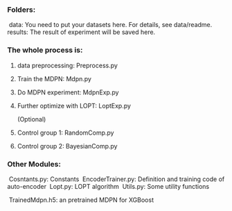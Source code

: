 ### Folders:

​	data: You need to put your datasets here. For details, see data/readme.
​	results: The result of experiment will be saved here.

### The whole process is:

1. data preprocessing: Preprocess.py

2. Train the MDPN: Mdpn.py

3. Do MDPN experiment: MdpnExp.py

4. Further optimize with LOPT: LoptExp.py

   (Optional)

5. Control group 1: RandomComp.py

6. Control group 2: BayesianComp.py

### Other Modules:

​	Cosntants.py: Constants
​	EncoderTrainer.py: Definition and training code of auto-encoder
​	Lopt.py: LOPT algorithm
​	Utils.py: Some utility functions

​	TrainedMdpn.h5: an pretrained MDPN for XGBoost